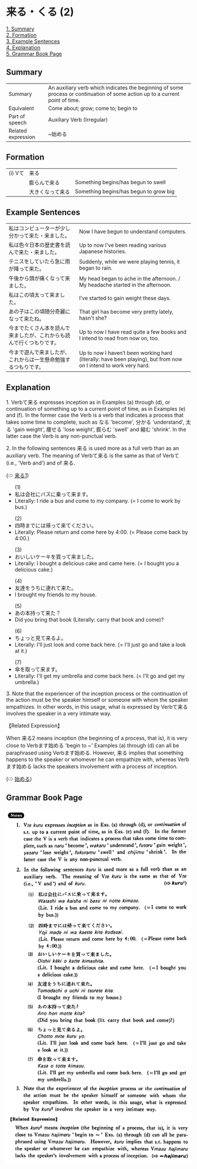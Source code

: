 # 来る・くる (2)

[1. Summary](#summary)<br>
[2. Formation](#formation)<br>
[3. Example Sentences](#example-sentences)<br>
[4. Explanation](#explanation)<br>
[5. Grammar Book Page](#grammar-book-page)<br>


## Summary

<table><tr>   <td>Summary</td>   <td>An auxiliary verb which indicates the beginning of some process or continuation of some action up to a current point of time.</td></tr><tr>   <td>Equivalent</td>   <td>Come about; grow; come to; begin to</td></tr><tr>   <td>Part of speech</td>   <td>Auxiliary Verb (Irregular)</td></tr><tr>   <td>Related expression</td>   <td>~始める</td></tr></table>

## Formation

<table class="table"> <tbody><tr class="tr head"> <td class="td"><span class="numbers">(i)</span> <span> <span class="bold">Vて</span></span></td> <td class="td"><span class="concept">来る</span> </td> <td class="td"><span>&nbsp;</span></td> </tr> <tr class="tr"> <td class="td"><span>&nbsp;</span></td> <td class="td"><span>膨らん<span class="concept">で来る</span></span> </td> <td class="td"><span>Something    begins/has begun to swell</span></td> </tr> <tr class="tr"> <td class="td"><span>&nbsp;</span></td> <td class="td"><span>大きくな<span class="concept">って来る</span></span> </td> <td class="td"><span>Something    begins/has begun to grow big</span></td> </tr></tbody></table>

## Example Sentences

<table><tr>   <td>私はコンピューターが少し分かって来た・来ました。</td>   <td>Now I have begun to understand computers.</td></tr><tr>   <td>私は色々日本の歴史書を読んで来た・来ました。</td>   <td>Up to now I've been reading various Japanese histories.</td></tr><tr>   <td>テニスをしていたら急に雨が降って来た。</td>   <td>Suddenly, while we were playing tennis, it began to rain.</td></tr><tr>   <td>午後から頭が痛くなって来ました。</td>   <td>My head began to ache in the afternoon. / My headache started in the afternoon.</td></tr><tr>   <td>私はこの頃太って来ました。</td>   <td>I've started to gain weight these days.</td></tr><tr>   <td>あの子はこの頃随分奇麗になって来たね。</td>   <td>That girl has become very pretty lately, hasn't she?</td></tr><tr>   <td>今までたくさん本を読んで来ましたが、これからも読んで行くつもりです。</td>   <td>Up to now I have read quite a few books and I intend to read from now on, too.</td></tr><tr>   <td>今まで遊んで来ましたが、これからは一生懸命勉強するつもりです。</td>   <td>Up to now I haven’t been working hard (literally: have been playing), but from now on I intend to work very hard.</td></tr></table>

## Explanation

<p>1. Verbて<span class="cloze">来る</span> expresses inception as in Examples (a) through (d), or continuation of something up to a current point of time, as in Examples (e) and (f). In the former case the Verb is a verb that indicates a process that takes some time to complete, such as なる 'become', 分かる 'understand', 太る 'gain weight', 痩せる 'lose weight', 膨らむ 'swell' and 縮む 'shrink'. In the latter case the Verb is any non-punctual verb.</p>  <p>2. In the following sentences <span class="cloze">来る is used more as a full verb than as an auxiliary verb. The meaning of Verbて<span class="cloze">来る</span> is the same as that of Verbて (i.e., 'Verb and') and of <span class="cloze">来る</span>.</p>   <p>(⇨ <a href="#㊦ 来る・くる (1)">来る1</a>)</p>  <ul>(1) <li>私は会社にバスに乗って<span class="cloze">来ます</span>。</li> <li>Literally: I ride a bus and come to my company. (= I come to work by bus.)</li> </ul>  <ul>(2) <li>四時までには帰って<span class="cloze">来て</span>ください。</li> <li>Literally: Please return and come here by 4:00. (= Please come back by 4:00.)</li> </ul>  <ul>(3) <li>おいしいケーキを買って<span class="cloze">来ました</span>。</li> <li>Literally: I bought a delicious cake and came here. (= I bought you a delicious cake.)</li> </ul>  <ul>(4) <li>友達をうちに連れて<span class="cloze">来た</span>。</li> <li>I brought my friends to my house.</li> </ul>  <ul>(5) <li>あの本持って<span class="cloze">来た</span>？</li> <li>Did you bring that book (Literally: carry that book and come)?</li> </ul>  <ul>(6) <li>ちょっと見て<span class="cloze">来る</span>よ。</li> <li>Literally: I'll just look and come back here. (= I'll just go and take a look at it.)</li> </ul>  <ul>(7) <li>傘を取って<span class="cloze">来ます</span>。</li> <li>Literally: I'll get my umbrella and come back here. (= I'll go and get my umbrella.)</li> </ul>  <p>3. Note that the experiencer of the inception process or the continuation of the action must be the speaker himself or someone with whom the speaker empathizes. In other words, in this usage, what is expressed by Verbて<span class="cloze">来る</span> involves the speaker in a very intimate way.</p>  <p>【Related Expression】</p>  <p>When <span class="cloze">来る</span>2 means inception (the beginning of a process, that is), it is very close to Verbます始める 'begin to ~' Examples (a) through (d) can all be paraphrased using Verbます始める. However, <span class="cloze">来る</span> implies that something happens to the speaker or whomever he can empathize with, whereas Verbます始める lacks the speakers involvement with a process of inception.</p>  <p>(⇨ <a href="#㊦ 始める・はじめる">始める</a>)</p>

## Grammar Book Page

![](../img/Basic来る2.png)


